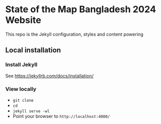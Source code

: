 # State of the Map Bangladesh 2024 Website

This repo is the Jekyll configuration, styles and content powering 

<!--Note that the SotM program is managed through our submission system at . If you change it on the submission system, it will be updated on the website automatically. Do that rather than making pull requests on the "session" files here.-->

## Local installation

### Install Jekyll

See https://jekyllrb.com/docs/installation/

### View locally

* `git clone `
* `cd `
* `jekyll serve -wl`
* Point your browser to `http://localhost:4000/`



